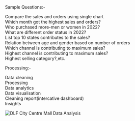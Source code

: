 Sample Questions:-					
							
Compare the sales and orders using single chart							
Which month got the highest sales and orders?							
Who purchased more-men or women in 2022?							
What are different order status in 2022?							
List top 10 states contributes to the sales?							
Relation between age and gender based on number of orders							
Which channel is contributing to maximum sales?							
Highest channel is contributing to maximum sales?							
Highest selling category?,etc.

Processing:-

Data cleaning				
Processing				
Data analytics				
Data visualisation				
Cleaning report(intercative dashboard)				
Insights

![DLF City Centre Mall Data Analysis](https://github.com/ajaysingh077/Excel_DLF_City_Centre_Mall_Data-_Analysis/assets/148069854/a89cd905-72ce-4f3c-a869-a517bc83bd3a)
